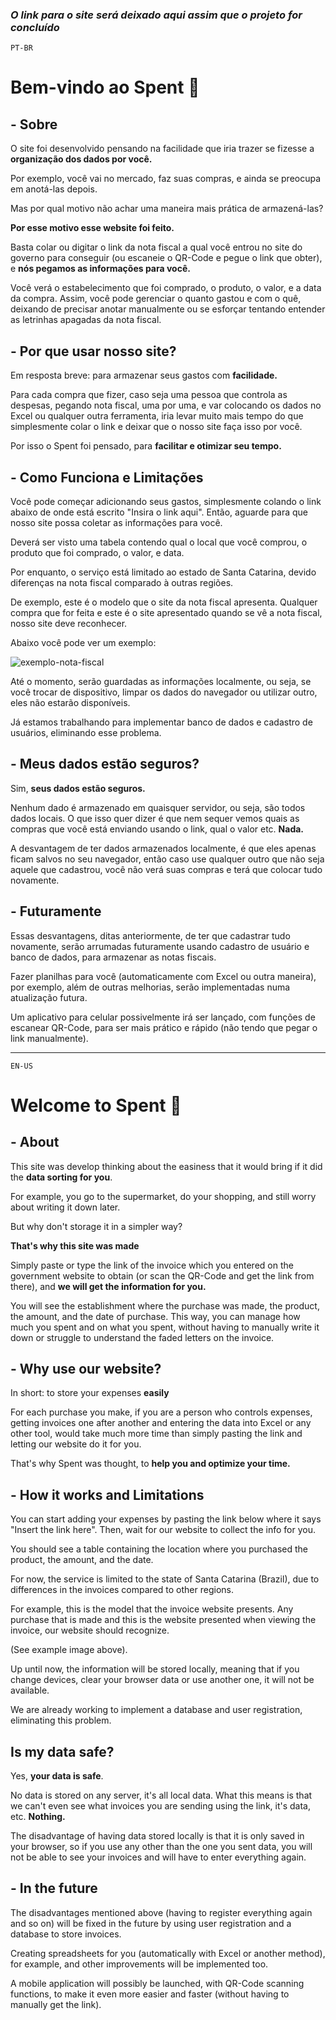 ### *O link para o site será deixado aqui assim que o projeto for concluído*

`PT-BR`

# Bem-vindo ao Spent 👋

## - Sobre

O site foi desenvolvido pensando na facilidade que iria trazer se fizesse a **organização dos dados por você.**

Por exemplo, você vai no mercado, faz suas compras, e ainda se preocupa em anotá-las depois.

Mas por qual motivo não achar uma maneira mais prática de armazená-las?

**Por esse motivo esse website foi feito.**

Basta colar ou digitar o link da nota fiscal a qual você entrou no site do governo para conseguir (ou escaneie o QR-Code e pegue o link que obter), e **nós pegamos as informações para você.**

Você verá o estabelecimento que foi comprado, o produto, o valor, e a data da compra. Assim, você pode gerenciar o quanto gastou e com o quê, deixando de precisar anotar manualmente ou se esforçar tentando entender as letrinhas apagadas da nota fiscal.

## - Por que usar nosso site?

Em resposta breve: para armazenar seus gastos com **facilidade.**

Para cada compra que fizer, caso seja uma pessoa que controla as despesas, pegando nota fiscal, uma por uma, e var colocando os dados no Excel ou qualquer outra ferramenta, iria levar muito mais tempo do que simplesmente colar o link e deixar que o nosso site faça isso por você.

Por isso o Spent foi pensado, para **facilitar e otimizar seu tempo.**

## - Como Funciona e Limitações

Você pode começar adicionando seus gastos, simplesmente colando o link abaixo de onde está escrito "Insira o link aqui". Então, aguarde para que nosso site possa coletar as informações para você.

Deverá ser visto uma tabela contendo qual o local que você comprou, o produto que foi comprado, o valor, e data.

Por enquanto, o serviço está limitado ao estado de Santa Catarina, devido diferenças na nota fiscal comparado à outras regiões.

De exemplo, este é o modelo que o site da nota fiscal apresenta. Qualquer compra que for feita e este é o site apresentado quando se vê a nota fiscal, nosso site deve reconhecer.

Abaixo você pode ver um exemplo:

![exemplo-nota-fiscal](https://github.com/user-attachments/assets/5c37713f-202d-46fd-ad64-99a5024cbbbf)

Até o momento, serão guardadas as informações localmente, ou seja, se você trocar de dispositivo, limpar os dados do navegador ou utilizar outro, eles não estarão disponíveis.

Já estamos trabalhando para implementar banco de dados e cadastro de usuários, eliminando esse problema.

## - Meus dados estão seguros?

Sim, **seus dados estão seguros.**

Nenhum dado é armazenado em quaisquer servidor, ou seja, são todos dados locais. O que isso quer dizer é que nem sequer vemos quais as compras que você está enviando usando o link, qual o valor etc. **Nada.**

A desvantagem de ter dados armazenados localmente, é que eles apenas ficam salvos no seu navegador, então caso use qualquer outro que não seja aquele que cadastrou, você não verá suas compras e terá que colocar tudo novamente.

## - Futuramente

Essas desvantagens, ditas anteriormente, de ter que cadastrar tudo novamente, serão arrumadas futuramente usando cadastro de usuário e banco de dados, para armazenar as notas fiscais.

Fazer planilhas para você (automaticamente com Excel ou outra maneira), por exemplo, além de outras melhorias, serão implementadas numa atualização futura.

Um aplicativo para celular possivelmente irá ser lançado, com funções de escanear QR-Code, para ser mais prático e rápido (não tendo que pegar o link manualmente).

---

`EN-US`

# Welcome to Spent 👋

## - About

This site was develop thinking about the easiness that it would bring if it did the **data sorting for you**.

For example, you go to the supermarket, do your shopping, and still worry about writing it down later.

But why don't storage it in a simpler way?

**That's why this site was made**

Simply paste or type the link of the invoice which you entered on the government website to obtain (or scan the QR-Code and get the link from there), and **we will get the information for you.**

You will see the establishment where the purchase was made, the product, the amount, and the date of purchase. This way, you can manage how much you spent and on what you spent, without having to manually write it down or struggle to understand the faded letters on the invoice.

## - Why use our website? 

In short: to store your expenses **easily**

For each purchase you make, if you are a person who controls expenses, getting invoices one after another and entering the data into Excel or any other tool, would take much more time than simply pasting the link and letting our website do it for you.

That's why Spent was thought, to **help you and optimize your time.**

## - How it works and Limitations

You can start adding your expenses by pasting the link below where it says "Insert the link here". Then, wait for our website to collect the info for you.

You should see a table containing the location where you purchased the product, the amount, and the date.

For now, the service is limited to the state of Santa Catarina (Brazil), due to differences in the invoices compared to other regions.

For example, this is the model that the invoice website presents. Any purchase that is made and this is the website presented when viewing the invoice, our website should recognize.

(See example image above).

Up until now, the information will be stored locally, meaning that if you change devices, clear your browser data or use another one, it will not be available.

We are already working to implement a database and user registration, eliminating this problem.

## Is my data safe? 

Yes, **your data is safe**.

No data is stored on any server, it's all local data. What this means is that we can't even see what invoices you are sending using the link, it's data, etc. **Nothing.**

The disadvantage of having data stored locally is that it is only saved in your browser, so if you use any other than the one you sent data, you will not be able to see your invoices and will have to enter everything again.

## - In the future

The disadvantages mentioned above (having to register everything again and so on) will be fixed in the future by using user registration and a database to store invoices.

Creating spreadsheets for you (automatically with Excel or another method), for example, and other improvements will be implemented too.

A mobile application will possibly be launched, with QR-Code scanning functions, to make it even more easier and faster (without having to manually get the link).




